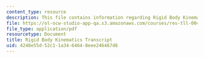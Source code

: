 ```yaml
---
content_type: resource
description: This file contains information regarding Rigid Body Kinematics.
file: https://ol-ocw-studio-app-qa.s3.amazonaws.com/courses/res-tll-004-stem-concept-videos-fall-2013/4248e55d52c11a3464648eee246467d8_MITRES_TLL-004F13_RigBoKin.pdf
file_type: application/pdf
resourcetype: Document
title: Rigid Body Kinematics Transcript
uid: 4248e55d-52c1-1a34-6464-8eee246467d8
---
```

